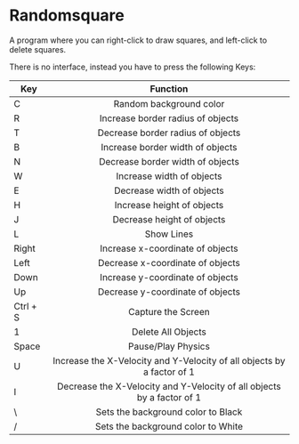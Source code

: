 # Randomsquare

A program where you can right-click to draw squares, 
and left-click to delete squares.

There is no interface, instead you have to press the following 
Keys:

| Key        | Function
| ------------- |:-------------:| 
| C      | Random background color | 
| R      | Increase border radius of objects      |   
| T | Decrease border radius of objects      |   
| B | Increase border width of objects     |  
| N | Decrease border width of objects      |  
| W | Increase width of objects      |  
| E | Decrease width of objects      |  
| H | Increase height of objects      |  
| J | Decrease height of objects      |  
| L | Show Lines |
| Right | Increase x-coordinate of objects |
| Left | Decrease x-coordinate of objects |
| Down | Increase y-coordinate of objects |
| Up | Decrease y-coordinate of objects |
| Ctrl + S | Capture the Screen |
| 1 | Delete All Objects |
| Space | Pause/Play Physics |
| U | Increase the X-Velocity and Y-Velocity of all objects by a factor of 1 |
| I | Decrease the X-Velocity and Y-Velocity of all objects by a factor of 1 |
| \ | Sets the background color to Black |
| / | Sets the background color to White |
